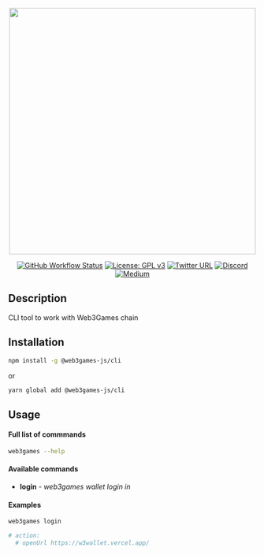<p align="center">
  <img src="https://user-images.githubusercontent.com/26602057/163522053-ea3ad06a-be06-4453-920b-15db4df3536a.png" width="500">
</p>

<div align="center">

[![GitHub Workflow Status](https://img.shields.io/github/workflow/status/web3gamesofficial/web3games-blockchain/Rust)](https://github.com/web3gamesofficial/web3games-blockchain/actions)
[![License: GPL v3](https://img.shields.io/badge/License-GPL%20v3-blue.svg)](https://github.com/web3gamesofficial/web3games-blockchain/blob/main/LICENSE)
[![Twitter URL](https://img.shields.io/twitter/url?style=social&url=https%3A%2F%2Ftwitter.com%2Fweb3games)](https://twitter.com/web3games)
[![Discord](https://img.shields.io/badge/Discord-gray?logo=discord)](https://discord.gg/web3games)
[![Medium](https://img.shields.io/badge/Medium-gray?logo=medium)](https://blog.web3games.com/)

</div>

## Description

CLI tool to work with Web3Games chain

## Installation

```sh
npm install -g @web3games-js/cli
```

or

```sh
yarn global add @web3games-js/cli
```

## Usage

#### Full list of commmands

```sh
web3games --help
```

#### Available commands

- **login** - _web3games wallet login in_


#### Examples

```sh
web3games login 

# action:
  # openUrl https://w3wallet.vercel.app/
```

